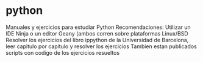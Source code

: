 # python
Manuales y ejercicios para estudiar Python
Recomendaciones:
Utilizar un IDE Ninja o un editor Geany (ambos corren sobre plataformas Linux/BSD
Resolver los ejercicios del libro ippython de la Universidad de Barcelona, leer 
capitulo por capitulo y resolver los ejercicios
Tambien estan publicados scripts con codigo de los ejercicios resueltos

